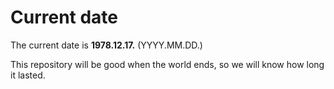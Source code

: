 # Current date

The current date is **1978.12.17.** (YYYY.MM.DD.)

This repository will be good when the world ends, so we will know how long it lasted.